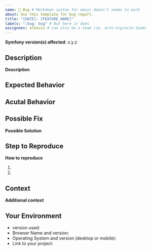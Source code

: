 ```yaml
---
name: 🐛 Bug # Markdown syntax for emoji doesn't seems to work
about: Use this template for bug report.
title: "[DATE]: [FEATURE_NAME]"
labels: ":bug: bug" # But here it does
assignees: alkevin # can also be a team (ie. octo-org/octo-team)
---
```


**Symfony version(s) affected**: x.y.z

<!--- Provide a general summary of the issue in the Title above -->

## Description
**Description**  
<!--- Provide a more detailed introduction to the issue itself, and why you consider it to be a bug -->

## Expected Behavior
<!--- Tell us what should happen -->

## Acutal Behavior
<!--- Tell us what happens instead -->

## Possible Fix
**Possible Solution**  
<!--- Not obligatory, but suggest a fix or reason for the bug -->

## Step to Reproduce
**How to reproduce**  
<!--- Provide a link to a live example, or an unambiguous set of steps to -->
<!--- reproduce this bug. Include code to reproduce, it relevant -->
1.
2.

## Context
**Additional context**  
<!--- How has this bug affected you ? What were you trying to accomplish ? -->

## Your Environment
<!--- Include as many relevant details about the environment you experienced the bug in -->
* version used:
* Browser Name and version:
* Operating System and version (desktop or mobile):
* Link to your project:
